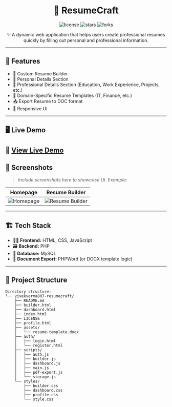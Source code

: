 <h1 align="center">📄 ResumeCraft</h1>

<p align="center">
  <img src="https://img.shields.io/github/license/vivekverma807/ResumeCraft?style=for-the-badge" alt="license" />
  <img src="https://img.shields.io/github/stars/vivekverma807/ResumeCraft?style=for-the-badge" alt="stars" />
  <img src="https://img.shields.io/github/forks/vivekverma807/ResumeCraft?style=for-the-badge" alt="forks" />
</p>

<p align="center">
  ✨ A dynamic web application that helps users create professional resumes quickly by filling out personal and professional information.
</p>

---

## 🌟 Features

- 🧾 Custom Resume Builder
- 🧑 Personal Details Section
- 💼 Professional Details Section (Education, Work Experience, Projects, etc.)
- 🎨 Domain-Specific Resume Templates (IT, Finance, etc.)
- 📤 Export Resume to DOC format
- 📱 Responsive UI

---

## 🖥️ Live Demo

🚀 <a href="https://vivekverma807.github.io/ResumeCraft/" target="_blank">View Live Demo</a>
---

## 📸 Screenshots

> _Include screenshots here to showcase UI. Example:_

| Homepage | Resume Builder |
|---------|----------------|
| ![Homepage](assets/homepage.png) | ![Resume Builder](assets/resume-builder.png) |

---

## 🏗️ Tech Stack

- 🧑‍💻 **Frontend:** HTML, CSS, JavaScript
- 🗃️ **Backend:** PHP
- 💽 **Database:** MySQL
- 📄 **Document Export:** PHPWord (or DOCX template logic)

---

## 📂 Project Structure

```plaintext
Directory structure:
└── vivekverma807-resumecraft/
    ├── README.md
    ├── builder.html
    ├── dashboard.html
    ├── index.html
    ├── LICENSE
    ├── profile.html
    ├── assets/
    │   └── resume-template.docx
    ├── auth/
    │   ├── login.html
    │   └── register.html
    ├── scripts/
    │   ├── auth.js
    │   ├── builder.js
    │   ├── dashboard.js
    │   ├── main.js
    │   ├── pdf-export.js
    │   └── storage.js
    └── styles/
        ├── builder.css
        ├── dashboard.css
        ├── profile.css
        └── style.css
